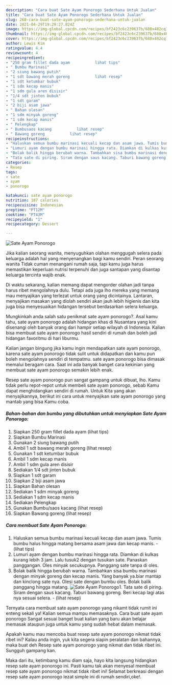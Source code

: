 ```yaml
---
description: "Cara buat Sate Ayam Ponorogo Sederhana Untuk Jualan"
title: "Cara buat Sate Ayam Ponorogo Sederhana Untuk Jualan"
slug: 268-cara-buat-sate-ayam-ponorogo-sederhana-untuk-jualan
date: 2021-04-29T19:29:27.824Z
image: https://img-global.cpcdn.com/recipes/bf2423c6c239637b/680x482cq70/sate-ayam-ponorogo-foto-resep-utama.jpg
thumbnail: https://img-global.cpcdn.com/recipes/bf2423c6c239637b/680x482cq70/sate-ayam-ponorogo-foto-resep-utama.jpg
cover: https://img-global.cpcdn.com/recipes/bf2423c6c239637b/680x482cq70/sate-ayam-ponorogo-foto-resep-utama.jpg
author: Lewis Kim
ratingvalue: 4.4
reviewcount: 4
recipeingredient:
- "250 gram fillet dada ayam           lihat tips"
- " Bumbu Marinasi"
- "2 siung bawang putih"
- "1 sdt bawang merah goreng           lihat resep"
- "1 sdt ketumbar bubuk"
- "1 sdm kecap manis"
- "1 sdm gula aren disisir"
- "1/4 sdt jinten bubuk"
- "1 sdt garam"
- "2 biji asam jawa"
- " Bahan olesan"
- "1 sdm minyak goreng"
- "1 sdm kecap manis"
- " Pelengkap"
- " Bumbusaos kacang           lihat resep"
- " Bawang goreng           lihat resep"
recipeinstructions:
- "Haluskan semua bumbu marinasi kecuali kecap dan asam jawa. Tumis bumbu halus hingga matang bersama asam jawa dan kecap manis.           (lihat tips)"
- "Lumuri ayam dengan bumbu marinasi hingga rata. Diamkan di kulkas kurang lebih 3 jam. Lalu tusuk2 dengan tusukan sate. Panaskan panggangan. Oles minyak secukupnya. Panggang sate tanpa di oles."
- "Bolak balik hingga berubah warna. Tambahkan sisa bumbu marinasi dengan minyak goreng dan kecap manis. Yang banyak ya.biar mantap dan kinclong sate nya. Olesi sate dengan bumbu oles. Bolak balik panggang hingga matang."
- "Tata sate di piring. Siram dengan saus kacang. Taburi bawang goreng. Beri kecap lagi atas nya sesuai selera.           (lihat resep)"
categories:
- Resep
tags:
- sate
- ayam
- ponorogo

katakunci: sate ayam ponorogo 
nutrition: 187 calories
recipecuisine: Indonesian
preptime: "PT12M"
cooktime: "PT43M"
recipeyield: "1"
recipecategory: Dessert

---
```



![Sate Ayam Ponorogo](https://img-global.cpcdn.com/recipes/bf2423c6c239637b/680x482cq70/sate-ayam-ponorogo-foto-resep-utama.jpg)

Jika kalian seorang wanita, menyuguhkan olahan menggugah selera pada keluarga adalah hal yang menyenangkan bagi kamu sendiri. Peran seorang  wanita Tidak cuman menangani rumah saja, tapi kamu juga harus memastikan keperluan nutrisi terpenuhi dan juga santapan yang disantap keluarga tercinta wajib enak.

Di waktu  sekarang, kalian memang dapat mengorder olahan jadi tanpa harus ribet mengolahnya dulu. Tetapi ada juga lho mereka yang memang mau menyajikan yang terlezat untuk orang yang dicintainya. Lantaran, menyajikan masakan yang diolah sendiri akan jauh lebih higienis dan kita juga bisa menyesuaikan hidangan tersebut berdasarkan selera keluarga. 



Mungkinkah anda salah satu penikmat sate ayam ponorogo?. Asal kamu tahu, sate ayam ponorogo adalah hidangan khas di Nusantara yang kini disenangi oleh banyak orang dari hampir setiap wilayah di Indonesia. Kalian bisa membuat sate ayam ponorogo hasil sendiri di rumah dan boleh jadi hidangan favoritmu di hari liburmu.

Kalian jangan bingung jika kamu ingin mendapatkan sate ayam ponorogo, karena sate ayam ponorogo tidak sulit untuk didapatkan dan kamu pun boleh mengolahnya sendiri di tempatmu. sate ayam ponorogo bisa dimasak memalui beragam cara. Saat ini ada banyak banget cara kekinian yang membuat sate ayam ponorogo semakin lebih enak.

Resep sate ayam ponorogo pun sangat gampang untuk dibuat, lho. Kamu tidak perlu repot-repot untuk membeli sate ayam ponorogo, sebab Kamu dapat menghidangkan sendiri di rumah. Untuk Kita yang akan menyajikannya, berikut ini cara untuk menyajikan sate ayam ponorogo yang mantab yang bisa Kamu coba.

<!--inarticleads1-->

##### Bahan-bahan dan bumbu yang dibutuhkan untuk menyiapkan Sate Ayam Ponorogo:

1. Siapkan 250 gram fillet dada ayam           (lihat tips)
1. Siapkan  Bumbu Marinasi
1. Gunakan 2 siung bawang putih
1. Ambil 1 sdt bawang merah goreng           (lihat resep)
1. Gunakan 1 sdt ketumbar bubuk
1. Ambil 1 sdm kecap manis
1. Ambil 1 sdm gula aren disisir
1. Sediakan 1/4 sdt jinten bubuk
1. Siapkan 1 sdt garam
1. Siapkan 2 biji asam jawa
1. Siapkan  Bahan olesan
1. Sediakan 1 sdm minyak goreng
1. Sediakan 1 sdm kecap manis
1. Sediakan  Pelengkap
1. Gunakan  Bumbu/saos kacang           (lihat resep)
1. Siapkan  Bawang goreng           (lihat resep)




<!--inarticleads2-->

##### Cara membuat Sate Ayam Ponorogo:

1. Haluskan semua bumbu marinasi kecuali kecap dan asam jawa. Tumis bumbu halus hingga matang bersama asam jawa dan kecap manis. -           (lihat tips)
1. Lumuri ayam dengan bumbu marinasi hingga rata. Diamkan di kulkas kurang lebih 3 jam. Lalu tusuk2 dengan tusukan sate. Panaskan panggangan. Oles minyak secukupnya. Panggang sate tanpa di oles.
1. Bolak balik hingga berubah warna. Tambahkan sisa bumbu marinasi dengan minyak goreng dan kecap manis. Yang banyak ya.biar mantap dan kinclong sate nya. Olesi sate dengan bumbu oles. Bolak balik panggang hingga matang.
<img src="//assets-global.cpcdn.com/assets/icons/button_play-2c75c40dde080a61004c1f40b05d8f140eaff45d7e9e6481dc71c63d2e7c4909.png" alt="Sate Ayam Ponorogo">1. Tata sate di piring. Siram dengan saus kacang. Taburi bawang goreng. Beri kecap lagi atas nya sesuai selera. -           (lihat resep)




Ternyata cara membuat sate ayam ponorogo yang nikamt tidak rumit ini enteng sekali ya! Kalian semua mampu memasaknya. Cara buat sate ayam ponorogo Sangat sesuai banget buat kalian yang baru akan belajar memasak ataupun juga untuk kamu yang sudah hebat dalam memasak.

Apakah kamu mau mencoba buat resep sate ayam ponorogo nikmat tidak ribet ini? Kalau anda ingin, yuk kita segera siapin peralatan dan bahannya, maka buat deh Resep sate ayam ponorogo yang nikmat dan tidak ribet ini. Sungguh gampang kan. 

Maka dari itu, ketimbang kamu diam saja, hayo kita langsung hidangkan resep sate ayam ponorogo ini. Pasti kamu tak akan menyesal membuat resep sate ayam ponorogo nikmat tidak ribet ini! Selamat berkreasi dengan resep sate ayam ponorogo lezat simple ini di rumah sendiri,oke!.

